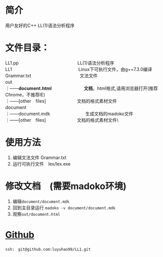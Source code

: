 # 简介

用户友好的C++ LL(1)语法分析程序

# 文件目录：
LL1.pp　　　　　　　　　　　　　 LL(1)语法分析程序\
LL1　　　　　　　　　　　　　　　Linux下可执行文件，由g++7.3.0编译\
Grammar.txt　　　　　　　　　　　文法文件\
out　　　　　　　　　　　　　　　　\
｜——**document.html**　　　　　　　 **文档**，html格式,请用浏览器打开(推荐Chrome，不推荐IE)\
｜——[other　files]　　　　　　　文档的格式素材文件\
document　　　　　　　　　　　　　\
｜——document.mdk　　　　　　　　生成文档的madoko文件\
｜——[other　files]　　　　　　　文档的格式素材文件\

# 使用方法

1. 编辑文法文件    Grammar.txt
2. 运行可执行文件　lex/lex.exe

# 修改文档　(需要madoko环境)
1. 编辑`document/document.mdk `
2. 回到主目录运行 `madoko -v document/document.mdk`
3. 观察`out/document.html`

# [Github](https://github.com/luyuhao98/LL1)
`ssh:　git@github.com:luyuhao98/LL1.git`
